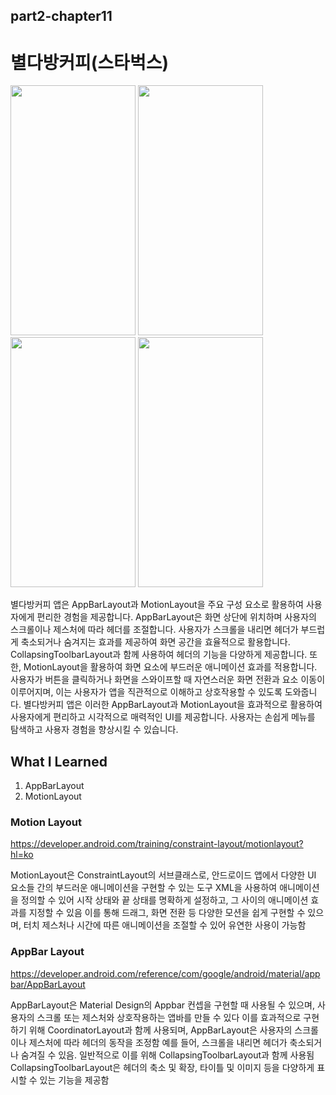 ## part2-chapter11

# 별다방커피(스타벅스)

<img src="https://github.com/soommmin/android_pro/assets/150005268/774eca0c-6e27-4840-bfd2-cb71ab1c030f" width="200" height="400"/>
<img src="https://github.com/soommmin/android_pro/assets/150005268/fc71b92b-693c-4ef1-b5bd-a4ff86ec2ca9" width="200" height="400"/>
<img src="https://github.com/soommmin/android_pro/assets/150005268/c21193f9-5b02-4b95-9523-9a83814b651b" width="200" height="400"/>
<img src="https://github.com/soommmin/android_pro/assets/150005268/34b029ea-e2b5-44d1-83f2-ea0866d51c8f" width="200" height="400"/>
 
별다방커피 앱은 AppBarLayout과 MotionLayout을 주요 구성 요소로 활용하여 사용자에게 편리한 경험을 제공합니다.
AppBarLayout은 화면 상단에 위치하며 사용자의 스크롤이나 제스처에 따라 헤더를 조절합니다. 사용자가 스크롤을 내리면 헤더가 부드럽게 축소되거나 숨겨지는 효과를 제공하여 화면 공간을 효율적으로 활용합니다. CollapsingToolbarLayout과 함께 사용하여 헤더의 기능을 다양하게 제공합니다.
또한, MotionLayout을 활용하여 화면 요소에 부드러운 애니메이션 효과를 적용합니다. 사용자가 버튼을 클릭하거나 화면을 스와이프할 때 자연스러운 화면 전환과 요소 이동이 이루어지며, 이는 사용자가 앱을 직관적으로 이해하고 상호작용할 수 있도록 도와줍니다.
별다방커피 앱은 이러한 AppBarLayout과 MotionLayout을 효과적으로 활용하여 사용자에게 편리하고 시각적으로 매력적인 UI를 제공합니다. 사용자는 손쉽게 메뉴를 탐색하고 사용자 경험을 향상시킬 수 있습니다.



## What I Learned
1. AppBarLayout
2. MotionLayout



### Motion Layout
https://developer.android.com/training/constraint-layout/motionlayout?hl=ko

MotionLayout은 ConstraintLayout의 서브클래스로, 안드로이드 앱에서 다양한 UI 요소들 간의 부드러운 애니메이션을 구현할 수 있는 도구
XML을 사용하여 애니메이션을 정의할 수 있어 시작 상태와 끝 상태를 명확하게 설정하고, 그 사이의 애니메이션 효과를 지정할 수 있음 
이를 통해 드래그, 화면 전환 등 다양한 모션을 쉽게 구현할 수 있으며, 터치 제스처나 시간에 따른 애니메이션을 조절할 수 있어 유연한 사용이 가능함

### AppBar Layout
https://developer.android.com/reference/com/google/android/material/appbar/AppBarLayout

AppBarLayout은 Material Design의 Appbar 컨셉을 구현할 때 사용될 수 있으며, 사용자의 스크롤 또는 제스처와 상호작용하는 앱바를 만들 수 있다
이를 효과적으로 구현하기 위해 CoordinatorLayout과 함께 사용되며, AppBarLayout은 사용자의 스크롤이나 제스처에 따라 헤더의 동작을 조정함 
예를 들어, 스크롤을 내리면 헤더가 축소되거나 숨겨질 수 있음. 일반적으로 이를 위해 CollapsingToolbarLayout과 함께 사용됨
CollapsingToolbarLayout은 헤더의 축소 및 확장, 타이틀 및 이미지 등을 다양하게 표시할 수 있는 기능을 제공함
